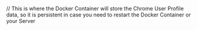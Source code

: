 // This is where the Docker Container will store the Chrome User Profile data, so it is persistent in case you need to restart the Docker Container or your Server